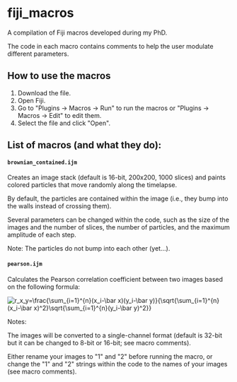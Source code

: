 # fiji_macros

A compilation of Fiji macros developed during my PhD.

The code in each macro contains comments to help the user modulate different parameters.

## How to use the macros

1. Download the file.
2. Open Fiji.
3. Go to "Plugins -> Macros -> Run" to run the macros or "Plugins -> Macros -> Edit" to edit them.
4. Select the file and click "Open".

## List of macros (and what they do):

#### `brownian_contained.ijm`
Creates an image stack (default is 16-bit, 200x200, 1000 slices) and paints colored particles that move randomly along the timelapse.

By default, the particles are contained within the image (i.e., they bump into the walls instead of crossing them).

Several parameters can be changed within the code, such as the size of the images and the number of slices, the number of particles, and the maximum amplitude of each step.

Note: The particles do not bump into each other (yet...).

#### `pearson.ijm`
Calculates the Pearson correlation coefficient between two images based on the following formula:

<img src="https://latex.codecogs.com/svg.latex?r_x_y=\frac{\sum_{i=1}^{n}(x_i-\bar&space;x)(y_i-\bar&space;y)}{\sqrt{\sum_{i=1}^{n}(x_i-\bar&space;x)^2}\sqrt{\sum_{i=1}^{n}(y_i-\bar&space;y)^2}}" title="r_x_y=\frac{\sum_{i=1}^{n}(x_i-\bar x)(y_i-\bar y)}{\sqrt{\sum_{i=1}^{n}(x_i-\bar x)^2}\sqrt{\sum_{i=1}^{n}(y_i-\bar y)^2}}" />

Notes: 

The images will be converted to a single-channel format (default is 32-bit but it can be changed to 8-bit or 16-bit; see macro comments).

Either rename your images to "1" and "2" before running the macro, or change the "1" and "2" strings within the code to the names of your images (see macro comments).
